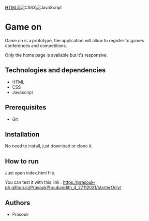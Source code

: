 [HTML5](https://img.shields.io/badge/html5-%23E34F26.svg?style=for-the-badge&logo=html5&logoColor=white)![CSS3](https://img.shields.io/badge/css3-%231572B6.svg?style=for-the-badge&logo=css3&logoColor=white)![JavaScript](https://img.shields.io/badge/javascript-%23323330.svg?style=for-the-badge&logo=javascript&logoColor=%23F7DF1E)

# Game on

Game on is a prototype, the application will allow to register to games conferences and competitions.

Only the home page is available but it's responsive.

## Technologies and dependencies

-   HTML
-   CSS
-   Javascript

## Prerequisites

-   Git

## Installation

No need to install, just download or clone it.

## How to run

Just open index.html file.

You can test it with this link : https://prasouk-ph.github.io/PrasoukPhoubandith_4_27112021/starterOnly/

## Authors

-   Prasouk
